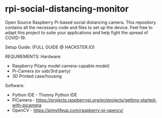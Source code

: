 # rpi-social-distancing-monitor
Open Source Raspberry Pi-based social distancing camera. This repository contains all the necessary code and files to set up the device. Feel free to adapt this project to suite your applications and help fight the spread of COVID-19.

Setup Guide:
(FULL GUIDE @ HACKSTER.IO)

REQUIREMENTS: 
Hardware:
- Raspberry Pi(any model camera-capable model)
- Pi-Camera (or usb/3rd party) 
- 3D Printed case/housing

Software:
- Python IDE - Thonny Python IDE
- PiCamera - https://projects.raspberrypi.org/en/projects/getting-started-with-picamera
- OpenCV - https://pimylifeup.com/raspberry-pi-opencv/
